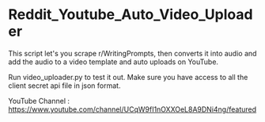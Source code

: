 # Reddit_Youtube_Auto_Video_Uploader
This script let's you scrape r/WritingPrompts, then converts it into audio and add the audio to a video template and auto uploads on YouTube.

Run video_uploader.py to test it out. Make sure you have access to all the client secret api file in json format.

YouTube Channel : https://www.youtube.com/channel/UCqW9fI1nOXXOeL8A9DNi4ng/featured
